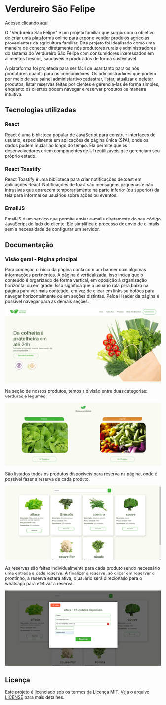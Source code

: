 # Verdureiro São Felipe

[Acesse clicando aqui](https://verdureiro.vercel.app)

O "Verdureiro São Felipe" é um projeto familiar que surgiu com o objetivo de criar uma plataforma online para expor e vender produtos agrícolas provenientes da agricultura familiar. Este projeto foi idealizado como uma maneira de conectar diretamente nós produtores rurais  e administradores do sistema do Verdureiro São Felipe com consumidores interessados em alimentos frescos, saudáveis e produzidos de forma sustentável.

A plataforma foi projetada para ser fácil de usar tanto para os nós produtores quanto para os consumidores. Os administradores que podem por meio de seu painel administartivo cadastrar, listar, atualizar e deletar produtos, listar reservas feitas por clentes e gerencia-las de forma simples, enquanto os clientes podem navegar e reservar produtos de maneira intuitiva.

## Tecnologias utilizadas

### React
React é uma biblioteca popular de JavaScript para construir interfaces de usuário, especialmente em aplicações de página única (SPA), onde os dados podem mudar ao longo do tempo. Ela permite que os desenvolvedores criem componentes de UI reutilizáveis que gerenciam seu próprio estado.

### React Toastify
React Toastify é uma biblioteca para criar notificações de toast em aplicações React. Notificações de toast são mensagens pequenas e não intrusivas que aparecem temporariamente na parte inferior (ou superior) da tela para informar os usuários sobre ações ou eventos.

### EmailJS
EmailJS é um serviço que permite enviar e-mails diretamente do seu código JavaScript do lado do cliente. Ele simplifica o processo de envio de e-mails sem a necessidade de configurar um servidor.

## Documentação

### Visão geral - Página principal

Para começar, o início da página conta com um banner com algumas informações pertinentes. A página é verticalizada, isso indica que o conteúdo é organizado de forma vertical, em oposição à organização horizontal ou em grade. Isso significa que o usuário rola para baixo na página para ver mais conteúdo, em vez de clicar em links ou botões para navegar horizontalmente ou em seções distintas. Peloa Header da página é possível navegar para as demais seções.

![Descrição da Imagem](src/assets/readmeimages/page.png)

Na seção de nossos produtos, temos a divisão entre duas categorias: verduras e legumes.

![Descrição da Imagem](src/assets/readmeimages/categorias.png)

São listados todos os produtos disponíveis para reserva na página, onde é possível fazer a reserva de cada produto.

![Descrição da Imagem](src/assets/readmeimages/verduras.png)

As reservas são feitas individualmente para cada produto sendo necessário uma entrada a cada reserva. A finalizar a reserva, só clicar em reservar e prontinho, a reserva estara ativa, o usuário será direcionado para o whatsapp para efetivar a reserva.

![Descrição da Imagem](src/assets/readmeimages/reservas.png)

## Licença

Este projeto é licenciado sob os termos da Licença MIT. Veja o arquivo [LICENSE](LICENSE) para mais detalhes.
